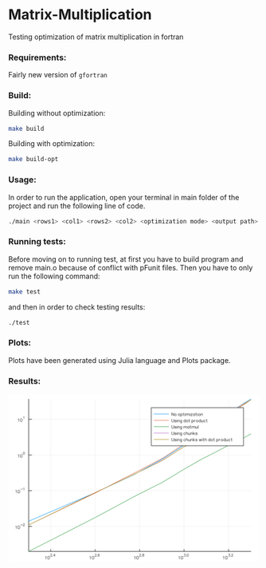 # Matrix-Multiplication
Testing optimization of matrix multiplication in fortran

### Requirements:
Fairly new version of `gfortran`
### Build:
Building without optimization:
```sh
make build
```
Building with optimization:
```sh
make build-opt
```
### Usage:
In order to run the application, open your terminal in main folder of the project and run the following line of code. 
```sh
./main <rows1> <col1> <rows2> <col2> <optimization mode> <output path>
```
### Running tests:
Before moving on to running test, at first you have to build program and remove main.o because of conflict with pFunit files.
Then you have to only run the following command:
```sh
make test
```
and then in order to check testing results:
```sh
./test
```

### Plots:
Plots have been generated using Julia language and Plots package. 

### Results:

![time](./Results/plot.png)
